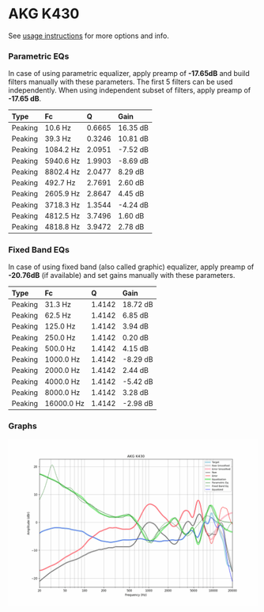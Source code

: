 # AKG K430
See [usage instructions](https://github.com/jaakkopasanen/AutoEq#usage) for more options and info.

### Parametric EQs
In case of using parametric equalizer, apply preamp of **-17.65dB** and build filters manually
with these parameters. The first 5 filters can be used independently.
When using independent subset of filters, apply preamp of **-17.65 dB**.

| Type    | Fc        |      Q | Gain     |
|:--------|:----------|:-------|:---------|
| Peaking | 10.6 Hz   | 0.6665 | 16.35 dB |
| Peaking | 39.3 Hz   | 0.3246 | 10.81 dB |
| Peaking | 1084.2 Hz | 2.0951 | -7.52 dB |
| Peaking | 5940.6 Hz | 1.9903 | -8.69 dB |
| Peaking | 8802.4 Hz | 2.0477 | 8.29 dB  |
| Peaking | 492.7 Hz  | 2.7691 | 2.60 dB  |
| Peaking | 2605.9 Hz | 2.8647 | 4.45 dB  |
| Peaking | 3718.3 Hz | 1.3544 | -4.24 dB |
| Peaking | 4812.5 Hz | 3.7496 | 1.60 dB  |
| Peaking | 4818.8 Hz | 3.9472 | 2.78 dB  |

### Fixed Band EQs
In case of using fixed band (also called graphic) equalizer, apply preamp of **-20.76dB**
(if available) and set gains manually with these parameters.

| Type    | Fc         |      Q | Gain     |
|:--------|:-----------|:-------|:---------|
| Peaking | 31.3 Hz    | 1.4142 | 18.72 dB |
| Peaking | 62.5 Hz    | 1.4142 | 6.85 dB  |
| Peaking | 125.0 Hz   | 1.4142 | 3.94 dB  |
| Peaking | 250.0 Hz   | 1.4142 | 0.20 dB  |
| Peaking | 500.0 Hz   | 1.4142 | 4.15 dB  |
| Peaking | 1000.0 Hz  | 1.4142 | -8.29 dB |
| Peaking | 2000.0 Hz  | 1.4142 | 2.44 dB  |
| Peaking | 4000.0 Hz  | 1.4142 | -5.42 dB |
| Peaking | 8000.0 Hz  | 1.4142 | 3.28 dB  |
| Peaking | 16000.0 Hz | 1.4142 | -2.98 dB |

### Graphs
![](./AKG%20K430.png)